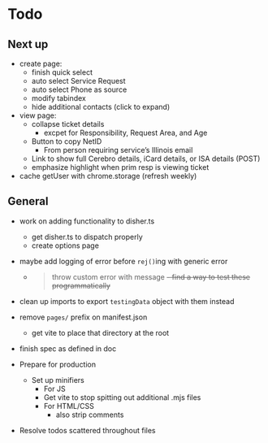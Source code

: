 # Todo

## Next up
- create page:
	- finish quick select
	- auto select Service Request
	- auto select Phone as source
	- modify tabindex
	- hide additional contacts (click to expand)
- view page:
	- collapse ticket details
		- excpet for Responsibility, Request Area, and Age
	- Button to copy NetID
		- From person requiring service’s Illinois email
	- Link to show full Cerebro details, iCard details, or ISA details (POST)
	- emphasize highlight when prim resp is viewing ticket
- cache getUser with chrome.storage (refresh weekly)

## General

- work on adding functionality to disher.ts
    - get disher.ts to dispatch properly
    - create options page
- maybe add logging of error before `rej()`ing with generic error
    - > throw custom error with message
~~- find a way to test these programmatically~~
- clean up imports to export `testingData` object with them instead
- remove `pages/` prefix on manifest.json
    - get vite to place that directory at the root

- finish spec as defined in doc
- Prepare for production
    - Set up minifiers
        - For JS
        - Get vite to stop spitting out additional .mjs files
        - For HTML/CSS
            - also strip comments
- Resolve todos scattered throughout files
